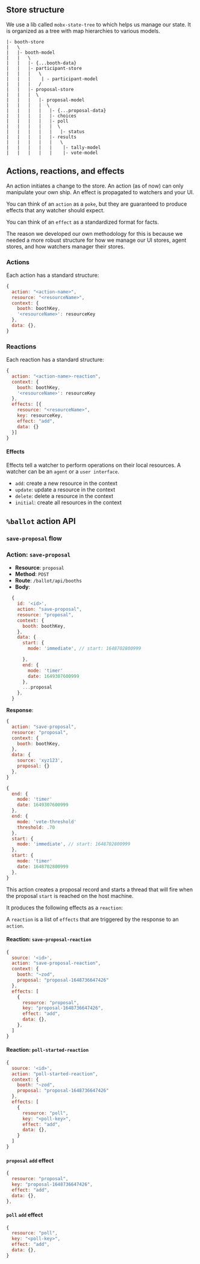 ## Store structure

We use a lib called `mobx-state-tree` to which helps us manage our state. It is organized as a tree with map hierarchies to various models.

```
|- booth-store
|   \
|   |- booth-model
|   |   \
|   |   |- {...booth-data}
|   |   |- participant-store
|   |   |   \
|   |   |    | - participant-model
|   |   |   /
|   |   |- proposal-store
|   |   |  \
|   |   |   |- proposal-model
|   |   |   |  \
|   |   |   |   |- {...proposal-data}
|   |   |   |   |- choices
|   |   |   |   |- poll
|   |   |   |   |  \
|   |   |   |   |   |- status
|   |   |   |   |- results
|   |   |   |   |   \
|   |   |   |   |    |- tally-model
|   |   |   |   |    |- vote-model
```

## Actions, reactions, and effects

An action initiates a change to the store. An action (as of now) can only manipulate your own ship. An effect is propagated to watchers and your UI.

You can think of an `action` as a `poke`, but they are guaranteed to produce effects that any watcher should expect.

You can think of an `effect` as a standardized format for facts.

The reason we developed our own methodology for this is because we needed a more robust structure for how we manage our UI stores, agent stores, and how watchers manager their stores.

### Actions

Each action has a standard structure:

```js
{
  action: "<action-name>",
  resource: "<resourceName>",
  context: {
    booth: boothKey,
    '<resourceName>': resourceKey
  },
  data: {},
}
```

### Reactions

Each reaction has a standard structure:

```js
{
  action: "<action-name>-reaction",
  context: {
    booth: boothKey,
    '<resourceName>': resourceKey
  },
  effects: [{
    resource: "<resourceName>",
    key: resourceKey,
    effect: "add",
    data: {}
  }]
}
```

#### Effects

Effects tell a watcher to perform operations on their local resources. A watcher can be an `agent` or a `user interface`.

- `add`: create a new resource in the context
- `update`: update a resource in the context
- `delete`: delete a resource in the context
- `initial`: create all resources in the context

## `%ballot` action API

### `save-proposal` flow

### Action: `save-proposal`

- **Resource**: `proposal`
- **Method**: `POST`
- **Route**: `/ballot/api/booths`
- **Body**:

```js
  {
    id: '<id>',
    action: "save-proposal",
    resource: "proposal",
    context: {
      booth: boothKey,
    },
    data: {
      start: {
        mode: 'immediate', // start: 1648702800999

      },
      end: {
        mode: 'timer'
        date: 1649307600999
      },
      ...proposal
    },
  }
```

**Response**:

```js
{
  action: "save-proposal",
  resource: "proposal",
  context: {
    booth: boothKey,
  },
  data: {
    source: 'xyz123',
    proposal: {}
  },
}
```

```js
{
  end: {
    mode: 'timer'
    date: 1649307600999
  },
  end: {
    mode: 'vote-threshold'
    threshold: .70
  },
  start: {
    mode: 'immediate', // start: 1648702800999
  },
  start: {
    mode: 'timer'
    date: 1648702800999
  },
}
```

This action creates a proposal record and starts a thread that will fire when the proposal `start` is reached on the host machine.

It produces the following effects as a `reaction`:

A `reaction` is a list of `effects` that are triggered by the response to an `action`.

#### Reaction: `save-proposal-reaction`

```js
{
  source: '<id>',
  action: "save-proposal-reaction",
  context: {
    booth: "~zod",
    proposal: "proposal-1648736647426"
  },
  effects: [
    {
      resource: "proposal",
      key: "proposal-1648736647426",
      effect: "add",
      data: {},
    },
  ]
}
```

#### Reaction: `poll-started-reaction`

```js
{
  source: '<id>',
  action: "poll-started-reaction",
  context: {
    booth: "~zod",
    proposal: "proposal-1648736647426"
  },
  effects: [
    {
      resource: "poll",
      key: "<poll-key>",
      effect: "add",
      data: {},
    }
  ]
}
```

#### `proposal` `add` effect

```js
{
  resource: "proposal",
  key: "proposal-1648736647426",
  effect: "add",
  data: {},
},
```

#### `poll` `add` effect

```js
{
  resource: "poll",
  key: "<poll-key>",
  effect: "add",
  data: {},
}
```
